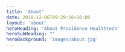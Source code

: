 ```yaml
---
title: 'About'
date: 2018-12-06T09:29:16+10:00
layout: 'about'
heroHeading: 'About Providence Healthtech'
heroSubHeading: ""
heroBackground: 'images/about.jpg'
---
```

